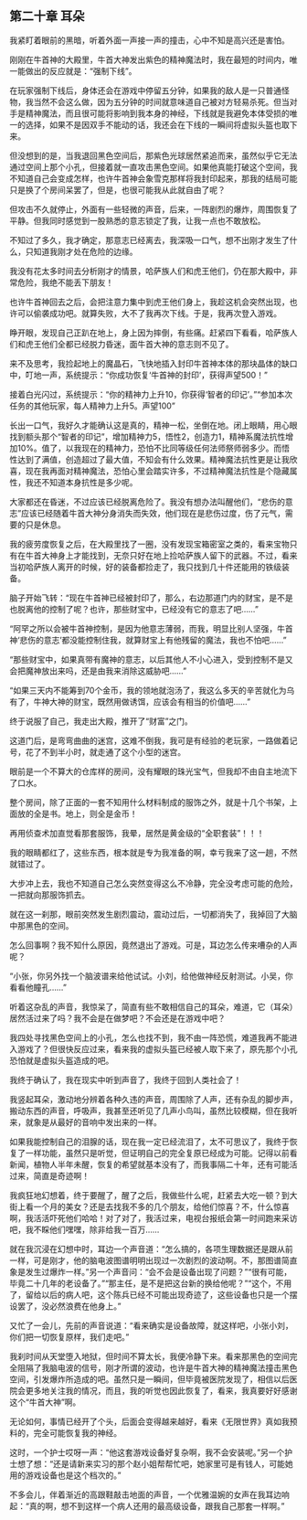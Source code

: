 ## 第二十章 耳朵

我紧盯着眼前的黑暗，听着外面一声接一声的撞击，心中不知是高兴还是害怕。

刚刚在牛首神的大殿里，牛首大神发出紫色的精神魔法时，我在最短的时间内，唯一能做出的反应就是：“强制下线”。

在玩家强制下线后，身体还会在游戏中停留五分钟，如果我的敌人是一只普通怪物，我当然不会这么做，因为五分钟的时间就意味道自己被对方轻易杀死。但当对手是精神魔法，而且很可能将影响到我本身的神经，下线就是我避免本体受损的唯一的选择，如果不是因双手不能动的话，我还会在下线的一瞬间将虚拟头盔也取下来。

但没想到的是，当我退回黑色空间后，那紫色光球居然紧追而来，虽然似乎它无法通过空间上那个小孔，但接着就一直攻击黑色空间。如果他真能打破这个空间，我不知道自己会变成怎样，也许牛首神会象雪克那样将我封印起来，那我的结局可能只是换了个房间呆罢了，但是，也很可能我从此就自由了呢？

但攻击不久就停止，外面有一些轻微的声音，后来，一阵剧烈的爆炸，周围恢复了平静。但我同时感觉到一股熟悉的意志锁定了我，让我一点也不敢放松。

不知过了多久，我才确定，那意志已经离去，我深吸一口气，想不出刚才发生了什么，只知道我刚才处在危险的边缘。

我没有花太多时间去分析刚才的情景，哈萨族人们和虎王他们，仍在那大殿中，非常危险，我绝不能丢下朋友！

也许牛首神回去之后，会把注意力集中到虎王他们身上，我趁这机会突然出现，也许可以偷袭成功吧。就算失败，大不了我再次下线。于是，我再次登入游戏。

睁开眼，发现自己正趴在地上，身上因为摔倒，有些痛。赶紧四下看看，哈萨族人们和虎王他们全都已经脱力昏迷，面牛首大神的意志则不见了。

来不及思考，我捡起地上的魔晶石，飞快地插入封印牛首神本体的那块晶体的缺口中，叮地一声，系统提示：“你成功恢复‘牛首神的封印’，获得声望500！”

接着白光闪过，系统提示：“你的精神力上升10，你获得‘智者的印记’。”“参加本次任务的其他玩家，每人精神力上升5。声望100”

长出一口气，我好久才能确认这是真的，精神一松，坐倒在地。闭上眼睛，用心眼找到额头那个“智者的印记”，增加精神力5，悟性2，创造力1，精神系魔法抗性增加10%。值了，以我现在的精神力，恐怕不比同等级任何法师祭师弱多少。而悟性达到了满值，创造超过了最大值，不知会有什么效果。精神魔法抗性更是让我欣喜，现在我再面对精神魔法，恐怕心里会踏实许多，不过精神魔法抗性是个隐藏属性，我还不知道本身抗性是多少呢。

大家都还在昏迷，不过应该已经脱离危险了。我没有想办法叫醒他们，“悲伤的意志”应该已经随着牛首大神分身消失而失效，他们现在是悲伤过度，伤了元气，需要的只是休息。

我的疲劳度恢复之后，在大殿里找了一圈，没有发现宝箱密室之类的，看来宝物只有在牛首大神身上才能找到，无奈只好在地上捡哈萨族人留下的武器。不过，看来当初哈萨族人离开的时候，好的装备都捡走了，我只找到几十件还能用的铁级装备。

脑子开始飞转：“现在牛首神已经被封印了，那么，右边那道门内的财宝，是不是也脱离他的控制了呢？也许，那些财宝中，已经没有它的意志了吧……”

“阿罕之所以会被牛首神控制，是因为他意志薄弱，而我，明显比别人坚强，牛首神‘悲伤的意志’都没能控制住我，就算财宝上有他残留的魔法，我也不怕吧……”

“那些财宝中，如果真带有魔神的意志，以后其他人不小心进入，受到控制不是又会把魔神放出来吗，还是由我来消除这威胁吧……”

“如果三天内不能筹到70个金币，我的领地就泡汤了，我这么多天的辛苦就化为乌有了，牛神大神的财宝，既然用做诱饵，应该会有相当的价值吧……”

终于说服了自己，我走出大殿，推开了“财富”之门。

这道门后，是弯弯曲曲的迷宫，这难不倒我，我可是有经验的老玩家，一路做着记号，花了不到半小时，就走通了这个小型的迷宫。

眼前是一个不算大的仓库样的房间，没有耀眼的珠光宝气，但我却不由自主地流下了口水。

整个房间，除了正面的一套不知用什么材料制成的服饰之外，就是十几个书架，上面放的全是书。地上，则全是金币！

再用侦查术加直觉看那套服饰，我晕，居然是黄金级的“全职套装”！！！

我的眼睛都红了，这些东西，根本就是专为我准备的啊，幸亏我来了这一趟，不然就错过了。

大步冲上去，我也不知道自己怎么突然变得这么不冷静，完全没考虑可能的危险，一把就向那服饰抓去。

就在这一刹那，眼前突然发生剧烈震动，震动过后，一切都消失了，我掉回了大脑中那黑色的空间。

怎么回事啊？我不知什么原因，竟然退出了游戏。可是，耳边怎么传来嘈杂的人声呢？

“小张，你另外找一个脑波谱来给他试试。小刘，给他做神经反射测试。小吴，你看看他瞳孔……”

听着这杂乱的声音，我惊呆了，简直有些不敢相信自己的耳朵，难道，它（耳朵）居然活过来了吗？我不会是在做梦吧？不会还是在游戏中吧？

我四处寻找黑色空间上的小孔，怎么也找不到，我不由一阵恐慌，难道我再不能进入游戏了？但很快反应过来，看来我的虚拟头盔已经被人取下来了，原先那个小孔恐怕就是虚拟头盔造成的吧。

我终于确认了，我在现实中听到声音了，我终于回到人类社会了！

我竖起耳朵，激动地分辨着各种久违的声音，周围除了人声，还有杂乱的脚步声，搬动东西的声音，呼吸声，我甚至还听见了几声小鸟叫，虽然比较模糊，但在我听来，就象是从最好的音响中发出来的一样。

如果我能控制自己的泪腺的话，现在我一定已经流泪了，太不可思议了，我终于恢复了一样功能，虽然只是听觉，但证明自己的完全复原已经成为可能。记得以前看新闻，植物人半年未醒，恢复的希望就基本没有了，而我事隔二十年，还有可能活过来，简直是奇迹啊！

我疯狂地幻想着，终于要醒了，醒了之后，我做些什么呢，赶紧去大吃一顿？到大街上看一个月的美女？还是去找我不多的几个朋友，给他们惊喜？不，什么惊喜啊，我活活吓死他们哈哈！对了对了，我活过来，电视台报纸会第一时间跑来采访吧，我不睬他们嘿嘿，除非给我一百万……

就在我沉浸在幻想中时，耳边一个声音道：“怎么搞的，各项生理数据还是跟从前一样，可是刚才，他的脑电波图谱明明出现过一次剧烈的波动啊。不，那图谱简直象是发生过爆炸一样。”另一个声音问：“会不会是设备出现了问题？”“很有可能，毕竟二十几年的老设备了。”“那主任，是不是把这台新的换给他呢？”“这个，不用了，留给以后的病人吧，这个陈兵已经不可能出现奇迹了，这些设备也只是一个摆设罢了，没必然浪费在他身上。”

又忙了一会儿，先前的声音说道：“看来确实是设备故障，就这样吧，小张小刘，你们把一切恢复原样，我们走吧。”

我刹时间从天堂堕入地狱，但时间不算太长，我便冷静下来。看来那黑色的空间完全阻隔了我脑电波的信号，刚才所谓的波动，也许是牛首大神的精神魔法撞击黑色空间，引发爆炸所造成的吧。虽然只是一瞬间，但毕竟被医院发现了，相信以后医院会更多地关注我的情况，而且，我的听觉也因此恢复了，看来，我真要好好感谢这个“牛首大神”啊。

无论如何，事情已经开了个头，后面会变得越来越好，看来《无限世界》真如我预料的，完全可能恢复我的神经。

这时，一个护士哎呀一声：“他这套游戏设备好复杂啊，我不会安装呢。”另一个护士想了想：“还是请新来实习的那个赵小姐帮帮忙吧，她家里可是有钱人，可能她用的游戏设备也是这个档次的。”

不多会儿，伴着渐近的高跟鞋敲击地面的声音，一个优雅温婉的女声在我耳边响起：“真的啊，想不到这样一个病人还用的最高级设备，跟我自己那套一样啊。”

